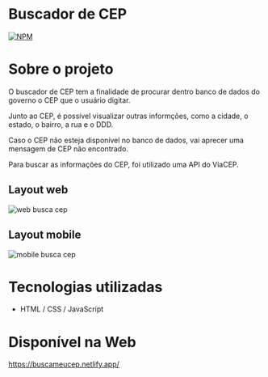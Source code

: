 # Buscador de CEP
[![NPM](https://img.shields.io/npm/l/react)](https://github.com/JvMeanda/Buscador_CEP/blob/main/LICENSE)

# Sobre o projeto

O buscador de CEP tem a finalidade de procurar dentro banco de dados do governo o CEP que o usuário digitar.

Junto ao CEP, é possível visualizar outras informções, como a cidade, o estado, o bairro, a rua e o DDD.

Caso o CEP não esteja disponível no banco de dados, vai aprecer uma mensagem de CEP não encontrado.

Para buscar as informações do CEP, foi utilizado uma API do ViaCEP.

## Layout web
![web busca cep](https://user-images.githubusercontent.com/101361194/206071698-d9e62274-d32d-4ea2-82a3-8dcf14096fb3.png)

## Layout mobile
![mobile busca cep](https://user-images.githubusercontent.com/101361194/206071780-0209fb47-5120-44f3-9896-b34d077939d5.png)

# Tecnologias utilizadas
- HTML / CSS / JavaScript

# Disponível na Web
https://buscameucep.netlify.app/
